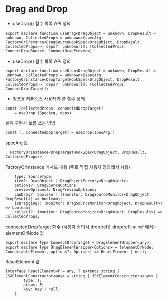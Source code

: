# Drag and Drop

- useDrag() 함수 목록
API 정의
```
export declare function useDrag<DragObject = unknown, DropResult = unknown, CollectedProps = unknown>(specArg: FactoryOrInstance<DragSourceHookSpec<DragObject, DropResult, CollectedProps>>, deps?: unknown[]): [CollectedProps, ConnectDragSource, ConnectDragPreview];
```


- useDrop() 함수 목록
API 정의
```
export declare function useDrop<DragObject = unknown, DropResult = unknown, CollectedProps = unknown>(specArg: FactoryOrInstance<DropTargetHookSpec<DragObject, DropResult, CollectedProps>>, deps?: unknown[]): [CollectedProps, ConnectDropTarget];
```


- 참조용 레퍼런스
사용자가 쓸 함수 정의
```
const [collectedProps, connectedDropTarget]
    = useDrop (SpecArg, deps)
```
실제 구현시 보통 쓰는 방법
```
const [, connectedDopTarget] = useDrop(specArg,)
```

specArg 값 
```
  FactoryOrInstance<DropTargetHookSpec<DragObject, DropResult, CollectedProps>>
```

FactoryOrInstance 메서드 내용 (주로 직접 사용자 정의해서 사용)
```
    type: SourceType;
    item?: DragObject | DragObjectFactory<DragObject>;
    options?: DragSourceOptions;
    previewOptions?: DragPreviewOptions;
    canDrag?: boolean | ((monitor: DragSourceMonitor<DragObject, DropResult>) => boolean);
    isDragging?: (monitor: DragSourceMonitor<DragObject, DropResult>) => boolean;
    collect?: (monitor: DragSourceMonitor<DragObject, DropResult>) => CollectedProps;
```

connectedDropTarget 함수 (사용자 정의시 drop(ref))
drop(ref) => ref 에서는 elementOrNode 값
```
export declare type ConnectDropTarget = DragElementWrapper<any>;
export declare type DragElementWrapper<Options> = (elementOrNode: ConnectableElement, options?: Options) => ReactElement | null;
```

ReactElement 값
```
interface ReactElement<P = any, T extends string | JSXElementConstructor<any> = string | JSXElementConstructor<any>> {
        type: T;
        props: P;
        key: Key | null;
    }
```